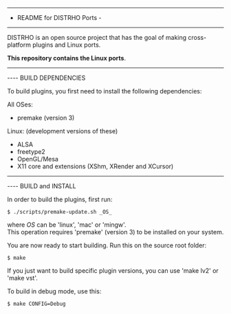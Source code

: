 -------------------------------
-  README for DISTRHO Ports  -
-----------------------------

DISTRHO is an open source project that has the goal of making cross-platform plugins and Linux ports.

<b>This repository contains the Linux ports</b>.

-----------------------------------------------------------------------------------------
---- BUILD DEPENDENCIES

To build plugins, you first need to install the following dependencies:

All OSes:

- premake (version 3)


Linux: (development versions of these)

- ALSA
- freetype2
- OpenGL/Mesa
- X11 core and extensions (XShm, XRender and XCursor)


-----------------------------------------------------------------------------------------
---- BUILD and INSTALL

In order to build the plugins, first run:

`$ ./scripts/premake-update.sh _OS_`

where _OS_ can be 'linux', 'mac' or 'mingw'.<br/>
This operation requires 'premake' (version 3) to be installed on your system.


You are now ready to start building. Run this on the source root folder:

`$ make`

If you just want to build specific plugin versions, you can use 'make lv2' or 'make vst'.


To build in debug mode, use this:

`$ make CONFIG=Debug`
